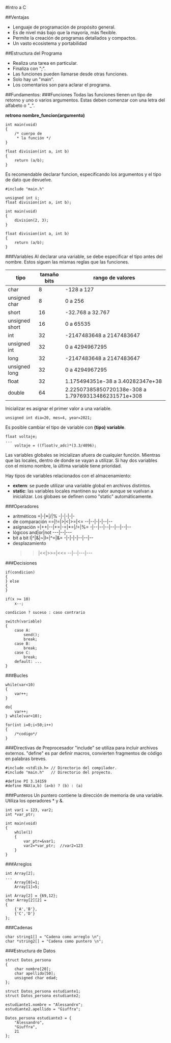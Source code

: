 #Intro a C

##Ventajas
* Lenguaje de programación de propósito general.
* Es de nivel más bajo que la mayoría, más flexible.
* Permite la creación de programas detallados y compactos.
* Un vasto ecosistema y portabilidad

##Estructura del Programa
* Realiza una tarea en particular.
* Finaliza con ";".
* Las funciones pueden llamarse desde otras funciones.
* Solo hay un "main".
* Los comentarios son para aclarar el programa.

##Fundamentos:
###Funciones
Todas las funciones tienen un tipo de retorno y uno o varios argumentos. Estas deben comenzar con una letra del alfabeto o "_".

**retrono nombre_funcion(argumento)**

```
int main(void)
{
    /* cuerpo de
     * la función */
}

float division(int a, int b)
{
    return (a/b);
}
```

Es recomendable declarar funcion, especificando los argumentos y el tipo de dato que devuelve.

```
#include "main.h"

unsigned int i;
float division(int a, int b);

int main(void)
{
    division(2, 3);
}

float division(int a, int b)
{
    return (a/b);
}
```

###Variables
Al declarar una variable, se debe especificar el tipo antes del nombre. Estos siguen las mismas reglas que las funciones.

tipo|tamaño bits|rango de valores
----|-----------|----------------
char|8|-128 a 127
unsigned char|8|0 a 256
short|16|-32.768 a 32.767
unsigned short|16| 0 a 65535
int|32|-2147483648 a 2147483647
unsigned int|32|0 a 4294967295
long|32|-2147483648 a 2147483647
unsigned long|32|0 a 4294967295
float|32|1.175494351e-38 a 3.40282347e+38
double|64|2.22507385850720138e-308 a 1.79769313486231571e+308

Inicializar es asignar el primer valor a una variable.

```
unsigned int dia=20, mes=4, year=2021;
```

Es posible cambiar el tipo de variable con **(tipo) variable**.

```
float voltaje;
...
    voltaje = ((float)v_adc)*(3.3/4096);
```

Las variables globales se inicializan afuera de cualquier función. Mientras que las locales, dentro de donde se vayan a utilizar. Si hay dos variables con el mismo nombre, la última variable tiene prioridad.

Hay tipos de variables relacionados con el almacenamiento:
* **extern**: se puede utilizar una variable global en archivos distintos.
* **static**: las variables locales mantinen su valor aunque se vuelvan a inicializar. Los globaes se definen como "static" automáticamente.

###Operadores
* aritméticos
  +|-|*|/|%
  -|-|-|-|-
* de comparación
  ==|!=|>|<|>=|<=
  --|--|-|-|--|--
* asignación
  =|++|--|+=|-=|*=|/=|%=
  -|--|--|--|--|--|--|--
* lógicos
  and|or|not
  ---|--|---
* bit a bit
  I|^|&|~|I=|^=|&=
  -|-|-|-|--|--|--
* desplazamiento
  >>|<<|>>=|<<=
  --|--|---|---

###Decisiones
```
if(condicion)
{
} else 
{
}

if(x >= 10)
    x--;

condicion ? suceso : caso contrario

switch(variable)
{
    case A:
        send();
        break;
    case B:
        break;
    case C:
        break;
    default: ...
}
```

###Bucles
```
while(var<10)
{
    var++;
}

do{
    var++;
} while(var<10);

for(int i=0;i<50;i++)
{
    /*codigo*/
}
```

###Directivas de Preprocesador
"include" se utiliza para incluir archivos externos. "define" es par definir macros, convierten fragmentos de código en palabras breves.

```
#include <stdlib.h> // Directorio del compilador.
#include "main.h"   // Directorio del proyecto.

#define PI 3.14159
#define MAX(a,b) (a<b) ? (b) : (a)
```

###Punteros
Un puntero contiene la dirección de memoria de una variable. Utiliza los operadores * y &.

```
int var1 = 123, var2;
int *var_ptr;

int main(void)
{
    while(1)
    {
        var_ptr=&var1;
        var2=*var_ptr;  //var2=123
    }
}
```

###Arreglos
```
int Array[2];
...
    Array[0]=1;
    Array[1]=5;

int Array[2] = {69,12};
char Array[2][2] = 
{
    {'A','B'},
    {'C','D'}
};
```

###Cadenas
```
char string1[] = "Cadena como arreglo \n";
char *string2[] = "Cadena como puntero \n";
```

###Estructura de Datos
```
struct Datos_persona
{
    char nombre[20];
    char apellido[50];
    unsigned char edad;
};

struct Datos_persona estudiante1;
struct Datos_persona estudiante2;

estudiante1.nombre = "Alessandro";
estudiante2.apellido = "Giuffra";

Datos_persona estudiante3 = {
    "Alessandro",
    "Giuffra",
    21
};
```